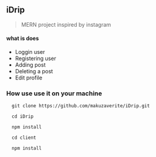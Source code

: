 ## iDrip

> MERN project inspired by instagram

#### what is does

- Loggin user
- Registering user
- Adding post
- Deleting a post
- Edit profile

### How use use it on your machine

```git
  git clone https://github.com/makuzaverite/iDrip.git

  cd iDrip

  npm install

  cd client

  npm install
```
